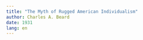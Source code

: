 ```yaml
---
title: "The Myth of Rugged American Individualism"
author: Charles A. Beard
date: 1931
lang: en
---
```

